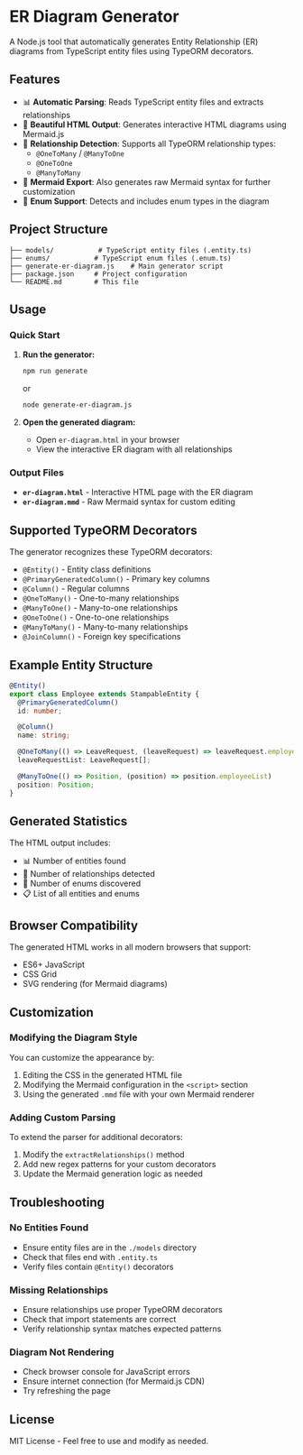 # ER Diagram Generator

A Node.js tool that automatically generates Entity Relationship (ER) diagrams from TypeScript entity files using TypeORM decorators.

## Features

- 📊 **Automatic Parsing**: Reads TypeScript entity files and extracts relationships
- 🎨 **Beautiful HTML Output**: Generates interactive HTML diagrams using Mermaid.js
- 🔗 **Relationship Detection**: Supports all TypeORM relationship types:
  - `@OneToMany` / `@ManyToOne`
  - `@OneToOne`
  - `@ManyToMany`
- 📝 **Mermaid Export**: Also generates raw Mermaid syntax for further customization
- 🎯 **Enum Support**: Detects and includes enum types in the diagram

## Project Structure

```
├── models/           # TypeScript entity files (.entity.ts)
├── enums/           # TypeScript enum files (.enum.ts)
├── generate-er-diagram.js    # Main generator script
├── package.json     # Project configuration
└── README.md        # This file
```

## Usage

### Quick Start

1. **Run the generator:**
   ```bash
   npm run generate
   ```
   or
   ```bash
   node generate-er-diagram.js
   ```

2. **Open the generated diagram:**
   - Open `er-diagram.html` in your browser
   - View the interactive ER diagram with all relationships

### Output Files

- **`er-diagram.html`** - Interactive HTML page with the ER diagram
- **`er-diagram.mmd`** - Raw Mermaid syntax for custom editing

## Supported TypeORM Decorators

The generator recognizes these TypeORM decorators:

- `@Entity()` - Entity class definitions
- `@PrimaryGeneratedColumn()` - Primary key columns
- `@Column()` - Regular columns
- `@OneToMany()` - One-to-many relationships
- `@ManyToOne()` - Many-to-one relationships
- `@OneToOne()` - One-to-one relationships
- `@ManyToMany()` - Many-to-many relationships
- `@JoinColumn()` - Foreign key specifications

## Example Entity Structure

```typescript
@Entity()
export class Employee extends StampableEntity {
  @PrimaryGeneratedColumn()
  id: number;

  @Column()
  name: string;

  @OneToMany(() => LeaveRequest, (leaveRequest) => leaveRequest.employee)
  leaveRequestList: LeaveRequest[];

  @ManyToOne(() => Position, (position) => position.employeeList)
  position: Position;
}
```

## Generated Statistics

The HTML output includes:
- 📊 Number of entities found
- 🔗 Number of relationships detected
- 📝 Number of enums discovered
- 📋 List of all entities and enums

## Browser Compatibility

The generated HTML works in all modern browsers that support:
- ES6+ JavaScript
- CSS Grid
- SVG rendering (for Mermaid diagrams)

## Customization

### Modifying the Diagram Style

You can customize the appearance by:
1. Editing the CSS in the generated HTML file
2. Modifying the Mermaid configuration in the `<script>` section
3. Using the generated `.mmd` file with your own Mermaid renderer

### Adding Custom Parsing

To extend the parser for additional decorators:
1. Modify the `extractRelationships()` method
2. Add new regex patterns for your custom decorators
3. Update the Mermaid generation logic as needed

## Troubleshooting

### No Entities Found
- Ensure entity files are in the `./models` directory
- Check that files end with `.entity.ts`
- Verify files contain `@Entity()` decorators

### Missing Relationships
- Ensure relationships use proper TypeORM decorators
- Check that import statements are correct
- Verify relationship syntax matches expected patterns

### Diagram Not Rendering
- Check browser console for JavaScript errors
- Ensure internet connection (for Mermaid.js CDN)
- Try refreshing the page

## License

MIT License - Feel free to use and modify as needed. 